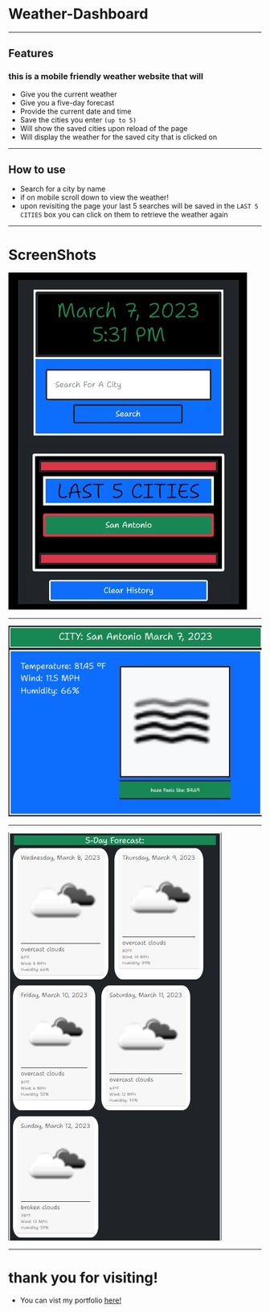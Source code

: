 # Weather-Dashboard
------------
## Features
### this is a mobile friendly weather website that will 

- Give you the current weather
- Give you a five-day forecast 
- Provide the current date and time
- Save the cities you enter `(up to 5)`
- Will show the saved cities upon reload of the page
- Will display the weather for the saved city that is clicked on
------------------
## How to use

- Search for a city by name
- if on mobile scroll down to view the weather!
- upon revisiting the page your last 5 searches will be saved in the `LAST 5 CITIES` box you can click on them to retrieve the weather again



-------------------
# ScreenShots
![Screenshot, The Search Section](./Assets/IMGS/READMEscreenshots.jpg)

-------------------------------------
![Screenshot, The Current Weather](./Assets/IMGS/READMEscreenshots1.jpg)

------------------------------------

![Screenshot, The 5-day Forecast](./Assets/IMGS/READMEscreenshots2.jpg)


------------------------------------
# thank you for visiting!

- You can vist my portfolio [here!]("https://evohat3.github.io/Personal-Portfolio/")